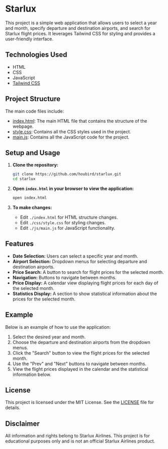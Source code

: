 # Starlux

This project is a simple web application that allows users to select a year and month, specify departure and destination airports, and search for Starlux flight prices. It leverages Tailwind CSS for styling and provides a user-friendly interface.

## Technologies Used

- HTML
- CSS
- JavaScript
- [Tailwind CSS](https://tailwindcss.com/)

## Project Structure

The main code files include:

- [index.html](./index.html): The main HTML file that contains the structure of the webpage.
- [style.css](./css/style.css): Contains all the CSS styles used in the project.
- [main.js](./js/main.js): Contains all the JavaScript code for the project.

## Setup and Usage

1. **Clone the repository:**

   ```bash
   git clone https://github.com/houbird/starlux.git
   cd starlux
   ```

2. **Open `index.html` in your browser to view the application:**

   ```bash
   open index.html
   ```

3. **To make changes:**

   - Edit `./index.html` for HTML structure changes.
   - Edit `./css/style.css` for styling changes.
   - Edit `./js/main.js` for JavaScript functionality.

## Features

- **Date Selection:** Users can select a specific year and month.
- **Airport Selection:** Dropdown menus for selecting departure and destination airports.
- **Price Search:** A button to search for flight prices for the selected month.
- **Navigation:** Buttons to navigate between months.
- **Price Display:** A calendar view displaying flight prices for each day of the selected month.
- **Statistics Display:** A section to show statistical information about the prices for the selected month.

## Example

Below is an example of how to use the application:

1. Select the desired year and month.
2. Choose the departure and destination airports from the dropdown menus.
3. Click the "Search" button to view the flight prices for the selected month.
4. Use the "Prev" and "Next" buttons to navigate between months.
5. View the flight prices displayed in the calendar and the statistical information below.

## License

This project is licensed under the MIT License. See the [LICENSE](LICENSE) file for details.

## Disclaimer

All information and rights belong to Starlux Airlines. This project is for educational purposes only and is not an official Starlux Airlines product.
